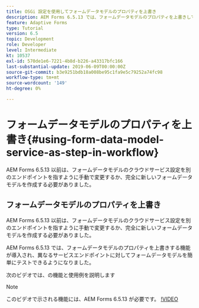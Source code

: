 ```yaml
---
title: OSGi 設定を使用してフォームデータモデルのプロパティを上書き
description: AEM Forms 6.5.13 では、フォームデータモデルのプロパティを上書きして、1 つのフォームデータモデルを異なるエンドポイントに対して簡単にテストできるようにする機能が導入されました。
feature: Adaptive Forms
type: Tutorial
version: 6.5
topic: Development
role: Developer
level: Intermediate
kt: 10537
exl-id: 570de1e6-7221-4b8d-b226-a43317bfc166
last-substantial-update: 2019-06-09T00:00:00Z
source-git-commit: b3e9251bdb18a008be95c1fa9e5c79252a74fc98
workflow-type: tm+mt
source-wordcount: '149'
ht-degree: 0%

---
```


# フォームデータモデルのプロパティを上書き{#using-form-data-model-service-as-step-in-workflow}

AEM Forms 6.5.13 以前は、フォームデータモデルのクラウドサービス設定を別のエンドポイントを指すように手動で変更するか、完全に新しいフォームデータモデルを作成する必要がありました。

## フォームデータモデルのプロパティを上書き

AEM Forms 6.5.13 以前は、フォームデータモデルのクラウドサービス設定を別のエンドポイントを指すように手動で変更するか、完全に新しいフォームデータモデルを作成する必要がありました。

AEM Forms 6.5.13 では、フォームデータモデルのプロパティを上書きする機能が導入され、異なるサービスエンドポイントに対してフォームデータモデルを簡単にテストできるようになりました。

次のビデオでは、の機能と使用例を説明します

>[!NOTE]
>このビデオで示される機能には、AEM Forms 6.5.13 が必要です。
>[!VIDEO](https://video.tv.adobe.com/v/343762?quality=12&learn=on)
